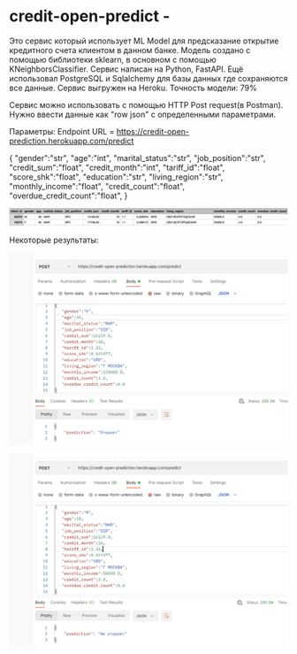# credit-open-predict - 
  Это сервис который использует ML Model для предсказание открытие кредитного счета клиентом в данном банке. Модель создано с помощью библиотеки sklearn, 
  в основном с помощью KNeighborsClassifier. 
  Сервис написан на Python, FastAPI. Ещё использовал PostgreSQL и Sqlalchemy для 
  базы данных где сохраняются все данные. 
  Сервис выгружен на Heroku. 
  Точность модели: 79%
  
  Сервис можно использовать с помощью HTTP Post request(в Postman).
  Нужно ввести данные как "row json" с определенными параметрами. 
  
  
  Параметры:
  Endpoint URL = https://credit-open-prediction.herokuapp.com/predict
  
  {
   "gender":"str",
   "age":"int",
   "marital_status":"str",
   "job_position":"str",
   "credit_sum":"float",
   "credit_month":"int",
   "tariff_id":"float",
   "score_shk":"float",
   "education":"str",
   "living_region":"str",
   "monthly_income":"float",
   "credit_count":"float",
   "overdue_credit_count":"float",
}
  
  ![alt text](https://github.com/sherzodd/credit-open-predict/blob/main/image1.png?raw=true)


  

Некоторые результаты:

![alt text](https://github.com/sherzodd/credit-open-predict/blob/main/image0.png?raw=true)


![alt text](https://github.com/sherzodd/credit-open-predict/blob/main/image.png?raw=true)
